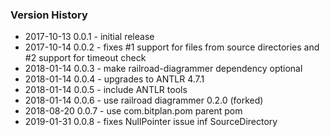 ### Version History
* 2017-10-13 0.0.1 - initial release
* 2017-10-14 0.0.2 - fixes #1 support for files from source directories
                     and #2 support for timeout check
* 2018-01-14 0.0.3 - make railroad-diagrammer dependency optional
* 2018-01-14 0.0.4 - upgrades to ANTLR 4.7.1
* 2018-01-14 0.0.5 - include ANTLR tools
* 2018-01-14 0.0.6 - use railroad diagrammer 0.2.0 (forked)
* 2018-08-20 0.0.7 - use com.bitplan.pom parent pom
* 2019-01-31 0.0.8 - fixes NullPointer issue inf SourceDirectory
